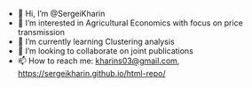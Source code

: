 - 👋 Hi, I’m @SergeiKharin
- 👀 I’m interested in Agricultural Economics with focus on price transmission
- 🌱 I’m currently learning Clustering analysis 
- 💞️ I’m looking to collaborate on joint publications
- 📫 How to reach me: kharins03@gmail.com, https://sergeikharin.github.io/html-repo/

<!---
SergeiKharin/SergeiKharin is a ✨ special ✨ repository because its `README.md` (this file) appears on your GitHub profile.
You can click the Preview link to take a look at your changes.
--->
